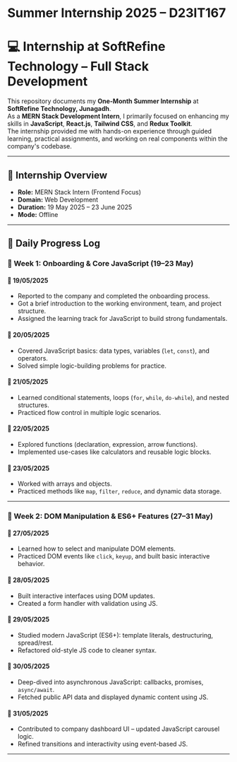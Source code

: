 #  Summer Internship 2025 – D23IT167

# 💻 Internship at SoftRefine Technology – Full Stack Development

This repository documents my **One-Month Summer Internship** at **SoftRefine Technology, Junagadh**.  
As a **MERN Stack Development Intern**, I primarily focused on enhancing my skills in **JavaScript**, **React.js**, **Tailwind CSS**, and **Redux Toolkit**.  
The internship provided me with hands-on experience through guided learning, practical assignments, and working on real components within the company's codebase.

---

## 📌 Internship Overview

- **Role:** MERN Stack Intern (Frontend Focus)  
- **Domain:** Web Development  
- **Duration:** 19 May 2025 – 23 June 2025   
- **Mode:** Offline  

---

## 📅 Daily Progress Log

### 🔹 Week 1: Onboarding & Core JavaScript (19–23 May)

#### 📆 19/05/2025
- Reported to the company and completed the onboarding process.
- Got a brief introduction to the working environment, team, and project structure.
- Assigned the learning track for JavaScript to build strong fundamentals.

#### 📆 20/05/2025
- Covered JavaScript basics: data types, variables (`let`, `const`), and operators.
- Solved simple logic-building problems for practice.

#### 📆 21/05/2025
- Learned conditional statements, loops (`for`, `while`, `do-while`), and nested structures.
- Practiced flow control in multiple logic scenarios.

#### 📆 22/05/2025
- Explored functions (declaration, expression, arrow functions).
- Implemented use-cases like calculators and reusable logic blocks.

#### 📆 23/05/2025
- Worked with arrays and objects.
- Practiced methods like `map`, `filter`, `reduce`, and dynamic data storage.

---

### 🔹 Week 2: DOM Manipulation & ES6+ Features (27–31 May)

#### 📆 27/05/2025
- Learned how to select and manipulate DOM elements.
- Practiced DOM events like `click`, `keyup`, and built basic interactive behavior.

#### 📆 28/05/2025
- Built interactive interfaces using DOM updates.
- Created a form handler with validation using JS.

#### 📆 29/05/2025
- Studied modern JavaScript (ES6+): template literals, destructuring, spread/rest.
- Refactored old-style JS code to cleaner syntax.

#### 📆 30/05/2025
- Deep-dived into asynchronous JavaScript: callbacks, promises, `async/await`.
- Fetched public API data and displayed dynamic content using JS.

#### 📆 31/05/2025
- Contributed to company dashboard UI – updated JavaScript carousel logic.
- Refined transitions and interactivity using event-based JS.

---